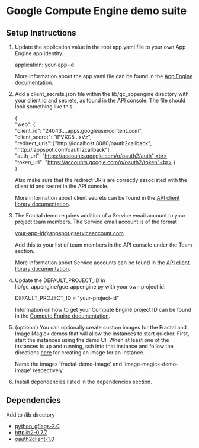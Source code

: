 # Google Compute Engine demo suite

## Setup Instructions

1. Update the application value in the root app.yaml file to your own
   App Engine app identity.

   application: your-app-id

   More information about the app.yaml file can be found in the [App
   Engine documentation][1].

2. Add a client_secrets.json file within the lib/gc_appengine directory
   with your client id and secrets, as found in the API console. The file
   should look something like this:

   {<br>
     "web": {<br>
       "client_id": "24043....apps.googleusercontent.com",<br>
       "client_secret": "iPVXC5...xVz",<br>
       "redirect_uris": ["http://localhost:8080/oauth2callback",<br>
                         "http://<your-app-id>.appspot.com/oauth2callback"],<br>
       "auth_uri": "https://accounts.google.com/o/oauth2/auth",<br>
       "token_uri": "https://accounts.google.com/o/oauth2/token"<br>
     }<br>
   }<br>

   Also make sure that the redirect URIs are correctly associated with the
   client id and secret in the API console.

   More information about client secrets can be found in the
   [API client library documentation][2].

3. The Fractal demo requires addition of a Service email account to your
   project team members. The Service email account is of the format

   your-app-id@appspot.gserviceaccount.com

   Add this to your list of team members in the API console under the Team
   section.

   More information about Service accounts can be found in the
   [API client library documentation][3].

4. Update the DEFAULT_PROJECT_ID in lib/gc_appengine/gce_appengine.py
   with your own project id:

   DEFAULT_PROJECT_ID = "your-project-id"

   Information on how to get your Compute Engine project ID can be found
   in the [Compute Engine documentation][4].

5. (optional) You can optionally create custom images for the Fractal and
   Image Magick demos that will allow the instances to start quicker. First, start
   the instances using the demo UI. When at least one of the instances is up
   and running, ssh into that instance and follow the directions [here][5] for
   creating an image for an instance.

   Name the images 'fractal-demo-image' and 'image-magick-demo-image' respectively.

6. Install dependencies listed in the dependencies section.

## Dependencies

Add to /lib directory
- [python_gflags-2.0][6]
- [httplib2-0.7.7][7]
- [oauth2client-1.0][8]


[1]: https://developers.google.com/appengine/docs/python/config/appconfig#About_app_yaml
[2]: https://developers.google.com/api-client-library/python/guide/aaa_client_secrets
[3]: https://developers.google.com/api-client-library/python/platforms/google_app_engine#ServiceAccounts
[4]: https://developers.google.com/compute/docs/faq#wherecanifind
[5]: https://developers.google.com/compute/docs/images#installinganimage
[6]: http://code.google.com/p/python-gflags/
[7]: http://code.google.com/p/httplib2/
[8]: http://pypi.python.org/pypi/oauth2client/1.0
